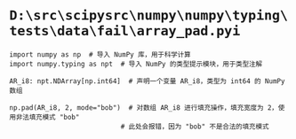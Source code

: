 # `D:\src\scipysrc\numpy\numpy\typing\tests\data\fail\array_pad.pyi`

```
import numpy as np  # 导入 NumPy 库，用于科学计算
import numpy.typing as npt  # 导入 NumPy 的类型提示模块，用于类型注解

AR_i8: npt.NDArray[np.int64]  # 声明一个变量 AR_i8，类型为 int64 的 NumPy 数组

np.pad(AR_i8, 2, mode="bob")  # 对数组 AR_i8 进行填充操作，填充宽度为 2，使用非法填充模式 "bob"
                            # 此处会报错，因为 "bob" 不是合法的填充模式
```